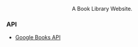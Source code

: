 
<div align="center">


  <p align = "center">A Book Library Website. </p>
</div>

### API

- [Google Books API](https://developers.google.com/books/docs/v1/using)